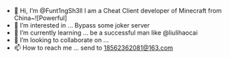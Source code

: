 - 👋 Hi, I’m @Funt1ngSh3ll I am a Cheat Client developer of Minecraft from China~![Powerful] 
- 👀 I’m interested in ... Bypass some joker server
- 🌱 I’m currently learning ... be a successful man like @liulihaocai
- 💞️ I’m looking to collaborate on ...
- 📫 How to reach me ... send to 18562362081@163.com

<!---
Funt1ngSh3ll/Funt1ngSh3ll is a ✨ special ✨ repository because its `README.md` (this file) appears on your GitHub profile.
You can click the Preview link to take a look at your changes.
--->
